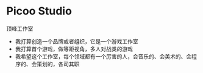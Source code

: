 # Picoo Studio

顶峰工作室

- 我打算创造一个品牌或者组织，它是一个游戏工作室
- 我打算首个游戏，做等距视角，多人对战类的游戏
- 我希望这个工作室，每个领域都有一个厉害的人，会音乐的、会美术的、会程序的、会策划的，各司其职
